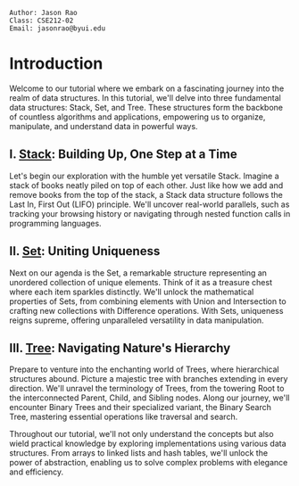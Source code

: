     Author: Jason Rao
    Class: CSE212-02
    Email: jasonrao@byui.edu

# Introduction
Welcome to our tutorial where we embark on a fascinating journey into the realm of data structures. In this tutorial, we'll delve into three fundamental data structures: Stack, Set, and Tree. These structures form the backbone of countless algorithms and applications, empowering us to organize, manipulate, and understand data in powerful ways.

## I. [Stack](./1-Stack.md): Building Up, One Step at a Time

Let's begin our exploration with the humble yet versatile Stack. Imagine a stack of books neatly piled on top of each other. Just like how we add and remove books from the top of the stack, a Stack data structure follows the Last In, First Out (LIFO) principle. We'll uncover real-world parallels, such as tracking your browsing history or navigating through nested function calls in programming languages.

## II. [Set](./2-Set.md): Uniting Uniqueness

Next on our agenda is the Set, a remarkable structure representing an unordered collection of unique elements. Think of it as a treasure chest where each item sparkles distinctly. We'll unlock the mathematical properties of Sets, from combining elements with Union and Intersection to crafting new collections with Difference operations. With Sets, uniqueness reigns supreme, offering unparalleled versatility in data manipulation.

## III. [Tree](./3-Tree.md): Navigating Nature's Hierarchy

Prepare to venture into the enchanting world of Trees, where hierarchical structures abound. Picture a majestic tree with branches extending in every direction. We'll unravel the terminology of Trees, from the towering Root to the interconnected Parent, Child, and Sibling nodes. Along our journey, we'll encounter Binary Trees and their specialized variant, the Binary Search Tree, mastering essential operations like traversal and search.

Throughout our tutorial, we'll not only understand the concepts but also wield practical knowledge by exploring implementations using various data structures. From arrays to linked lists and hash tables, we'll unlock the power of abstraction, enabling us to solve complex problems with elegance and efficiency.